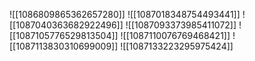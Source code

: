 ![[1086809865362657280]]
![[1087018348754493441]]
![[1087040363682922496]]
![[1087093373985411072]]
![[1087105776529813504]]
![[1087110076769468421]]
![[1087113830310699009]]
![[1087133223295975424]]
